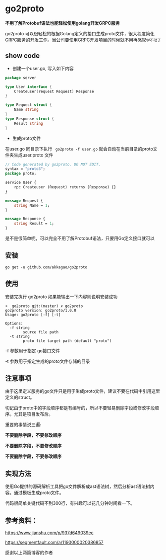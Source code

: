 # go2proto

**不用了解Protobuf语法也能轻松使用golang开发GRPC服务**

go2proto 可以很轻松的根据Golang定义的接口生成proto文件，很大程度简化GRPC服务的开发工作。当公司要使用GRPC开发项目的时候就不用再感叹`学不动了`

## show code

- 创建一个user.go, 写入如下内容

```go
package server

type User interface {
	Createuser(request Request) Response
}

type Request struct {
	Name string
}
type Response struct {
	Result string
}
```

- 生成proto文件

在user.go 同目录下执行  ` go2proto -f user.go` 就会自动在当前目录的proto文件夹生成user.proto 文件

```protobuf
// Code generated by go2proto. DO NOT EDIT.
syntax = "proto3";
package proto;

service User {
    rpc Createuser (Request) returns (Response) {} 
}

message Request {
    string Name = 1; 
}

message Response {
    string Result = 1; 
}
```

是不是很简单呢，可以完全不用了解Protobuf语法，只要用Go定义接口就可以

## 安装

```shell
go get -u github.com/akkagao/go2proto
```

## 使用

安装完执行 go2proto  如果能输出一下内容则说明安装成功

```shell
➜  go2proto git:(master) ✗ go2proto
go2proto version: go2proto/1.0.0
Usage: go2proto [-f] [-t]

Options:
  -f string
        source file path
  -t string
        proto file target path (default "proto")
```

-f 参数用于指定 go接口文件

-t 参数用于指定生成的proto文件存储的目录

## 注意事项

由于这里定义服务的go文件只是用于生成proto文件，建议不要在代码中引用这里定义的struct。

切记由于proto中的字段顺序都是有编号的，所以不要轻易删除字段或修改字段顺序。尤其是项目发布后。

重要的事情说三遍:

**不要删除字段，不要修改顺序**

**不要删除字段，不要修改顺序**

**不要删除字段，不要修改顺序**

## 实现方法

使用Go提供的源码解析工具把go文件解析成ast语法树，然后分析ast语法树内容。通过模板生成proto文件。

代码很简单关键代码不到300行，有兴趣可以花几分钟时间看一下。

## 参考资料：

https://www.jianshu.com/p/937d649039ec

https://segmentfault.com/a/1190000020386857

感谢以上两篇博客的作者